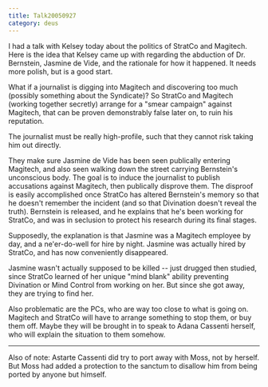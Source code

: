 ```yaml
---
title: Talk20050927
category: deus
---
```

I had a talk with Kelsey today about the politics of StratCo and Magitech. Here is the idea that Kelsey came up with regarding the abduction of Dr. Bernstein, Jasmine de Vide, and the rationale for how it happened. It needs more polish, but is a good start.

What if a journalist is digging into Magitech and discovering too much (possibly something about the Syndicate)? So StratCo and Magitech (working together secretly) arrange for a &quot;smear campaign&quot; against Magitech, that can be proven demonstrably false later on, to ruin his reputation.

The journalist must be really high-profile, such that they cannot risk taking him out directly.

They make sure Jasmine de Vide has been seen publically entering Magitech, and also seen walking down the street carrying Bernstein's unconscious body. The goal is to induce the journalist to publish accusations against Magitech, then publically disprove them. The disproof is easily accomplished once StratCo has altered Bernstein's memory so that he doesn't remember the incident (and so that Divination doesn't reveal the truth). Bernstein is released, and he explains that he's been working for StratCo, and was in seclusion to protect his research during its final stages.

Supposedly, the explanation is that Jasmine was a Magitech employee by day, and a ne'er-do-well for hire by night. Jasmine was actually hired by StratCo, and has now conveniently disappeared.

Jasmine wasn't actually supposed to be killed -- just drugged then studied, since StratCo learned of her unique &quot;mind blank&quot; ability preventing Divination or Mind Control from working on her. But since she got away, they are trying to find her.

Also problematic are the PCs, who are way too close to what is going on. Magitech and StratCo will have to arrange something to stop them, or buy them off. Maybe they will be brought in to speak to Adana Cassenti herself, who will explain the situation to them somehow.

-----

Also of note: Astarte Cassenti did try to port away with Moss, not by herself. But Moss had added a protection to the sanctum to disallow him from being ported by anyone but himself.
